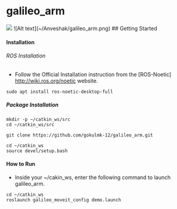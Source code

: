 # galileo_arm

<img src="~/Anveshak/galileo_arm.png">
![Alt text](~/Anveshak/galileo_arm.png)
## Getting Started

#### Installation

###### ROS Installation

* Follow the Official Installation instruction from the [ROS-Noetic] http://wiki.ros.org/noetic website. 



` sudo apt install ros-noetic-desktop-full `

##### Package Installation 

```
mkdir -p ~/catkin_ws/src
cd ~/catkin_ws/src
```
` git clone https://github.com/gokulmk-12/galileo_arm.git `

```
cd ~/catkin_ws
source devel/setup.bash
```

#### How to Run
* Inside your ~/cakin_ws, enter the following command to launch galileo_arm.
  
```
cd ~/catkin_ws
roslaunch galileo_moveit_config demo.launch
```



